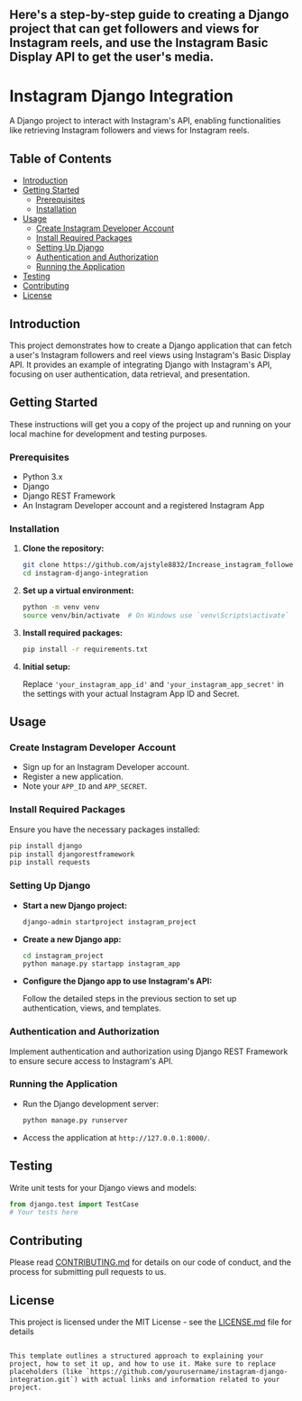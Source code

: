 ## Here's a step-by-step guide to creating a Django project that can get followers and views for Instagram reels, and use the Instagram Basic Display API to get the user's media.
# Instagram Django Integration

A Django project to interact with Instagram's API, enabling functionalities like retrieving Instagram followers and views for Instagram reels.

## Table of Contents

- [Introduction](#introduction)
- [Getting Started](#getting-started)
  - [Prerequisites](#prerequisites)
  - [Installation](#installation)
- [Usage](#usage)
  - [Create Instagram Developer Account](#create-instagram-developer-account)
  - [Install Required Packages](#install-required-packages)
  - [Setting Up Django](#setting-up-django)
  - [Authentication and Authorization](#authentication-and-authorization)
  - [Running the Application](#running-the-application)
- [Testing](#testing)
- [Contributing](#contributing)
- [License](#license)

## Introduction

This project demonstrates how to create a Django application that can fetch a user's Instagram followers and reel views using Instagram's Basic Display API. It provides an example of integrating Django with Instagram's API, focusing on user authentication, data retrieval, and presentation.

## Getting Started

These instructions will get you a copy of the project up and running on your local machine for development and testing purposes.

### Prerequisites

- Python 3.x
- Django
- Django REST Framework
- An Instagram Developer account and a registered Instagram App

### Installation

1. **Clone the repository:**

   ```bash
   git clone https://github.com/ajstyle8832/Increase_instagram_followers.git
   cd instagram-django-integration
   ```

2. **Set up a virtual environment:**

   ```bash
   python -m venv venv
   source venv/bin/activate  # On Windows use `venv\Scripts\activate`
   ```

3. **Install required packages:**

   ```bash
   pip install -r requirements.txt
   ```

4. **Initial setup:**

   Replace `'your_instagram_app_id'` and `'your_instagram_app_secret'` in the settings with your actual Instagram App ID and Secret.

## Usage

### Create Instagram Developer Account

- Sign up for an Instagram Developer account.
- Register a new application.
- Note your `APP_ID` and `APP_SECRET`.

### Install Required Packages

Ensure you have the necessary packages installed:

```bash
pip install django
pip install djangorestframework
pip install requests
```

### Setting Up Django

- **Start a new Django project:**

  ```bash
  django-admin startproject instagram_project
  ```

- **Create a new Django app:**

  ```bash
  cd instagram_project
  python manage.py startapp instagram_app
  ```

- **Configure the Django app to use Instagram's API:**

  Follow the detailed steps in the previous section to set up authentication, views, and templates.

### Authentication and Authorization

Implement authentication and authorization using Django REST Framework to ensure secure access to Instagram's API.

### Running the Application

- Run the Django development server:

  ```bash
  python manage.py runserver
  ```

- Access the application at `http://127.0.0.1:8000/`.

## Testing

Write unit tests for your Django views and models:

```python
from django.test import TestCase
# Your tests here
```

## Contributing

Please read [CONTRIBUTING.md](https://github.com/ajstyle8832/Increase_instagram_followers/CONTRIBUTING.md) for details on our code of conduct, and the process for submitting pull requests to us.

## License

This project is licensed under the MIT License - see the [LICENSE.md](LICENSE.md) file for details
```

This template outlines a structured approach to explaining your project, how to set it up, and how to use it. Make sure to replace placeholders (like `https://github.com/yourusername/instagram-django-integration.git`) with actual links and information related to your project.
